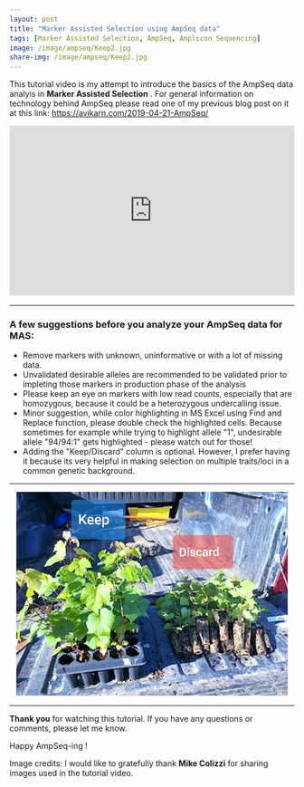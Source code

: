 ```yaml
---
layout: post
title: "Marker Assisted Selection using AmpSeq data"
tags: [Marker Assisted Selection, AmpSeq, Amplicon Sequencing]
image: /image/ampseq/Keep2.jpg
share-img: /image/ampseq/Keep2.jpg
---
```


This tutorial video is my attempt to introduce the basics of the AmpSeq data analyis in __Marker Assisted Selection__ . 
For general information on technology behind AmpSeq please read one of my previous blog post on it at this link: https://avikarn.com/2019-04-21-AmpSeq/  

<center>
<iframe width="100%" height="300" src="https://www.youtube.com/embed/qt8cGyexXPI" frameborder="0" allow="accelerometer; autoplay; encrypted-media; gyroscope; picture-in-picture" allowfullscreen></iframe>
</center>

<hr>

<h3>A few suggestions before you analyze your AmpSeq data for MAS:</h3>

<ul>
  <li> Remove markers with unknown, uninformative or with a lot of missing data. </li>
  <li> Unvalidated desirable alleles are recommended to be validated prior to impleting those markers in production phase of the analysis</li>
  <li> Please keep an eye on markers with low read counts, especially that are homozygous, because it could be a heterozygous undercalling issue. </li>
<li> Minor suggestion, while color highlighting in MS Excel using Find and Replace function, please double check the highlighted cells. Because sometimes for example while trying to highlight allele "1", undesirable allele "94/94:1" gets highlighted - please watch out for those! </li>
  <li> Adding the "Keep/Discard" column is optional. However, I prefer having it because its very helpful in making selection on multiple traits/loci in a common genetic background. </li>
</ul>

<hr>

<center>
<img src="/image/ampseq/Keep2.jpg">
</center>

<hr>

__Thank you__ for watching this tutorial. If you have any questions or comments, please let me know.

Happy AmpSeq-ing !

Image credits: I would like to gratefully thank __Mike Colizzi__ for sharing images used in the tutorial video.

<script type="text/javascript">
amzn_assoc_placement = "adunit0";
amzn_assoc_search_bar = "true";
amzn_assoc_tracking_id = "avikarn-20";
amzn_assoc_search_bar_position = "bottom";
amzn_assoc_ad_mode = "search";
amzn_assoc_ad_type = "smart";
amzn_assoc_marketplace = "amazon";
amzn_assoc_region = "US";
amzn_assoc_title = "Electronic items on sale";
amzn_assoc_default_search_phrase = "electronics deal";
amzn_assoc_default_category = "All";
amzn_assoc_linkid = "a9d162ae78ea5145f84b9bf17eaa5de9";
</script>
<script src="//z-na.amazon-adsystem.com/widgets/onejs?MarketPlace=US"></script>

<!-- Global site tag (gtag.js) - Google Analytics -->
<script async src="https://www.googletagmanager.com/gtag/js?id=UA-123359651-1"></script>
<script>
  window.dataLayer = window.dataLayer || [];
  function gtag(){dataLayer.push(arguments);}
  gtag('js', new Date());
  gtag('config', 'UA-123359651-1');
</script>

<script async src="//pagead2.googlesyndication.com/pagead/js/adsbygoogle.js"></script>
<script>
  (adsbygoogle = window.adsbygoogle || []).push({
    google_ad_client: "ca-pub-5126027065024936",
    enable_page_level_ads: true
  });
</script>


